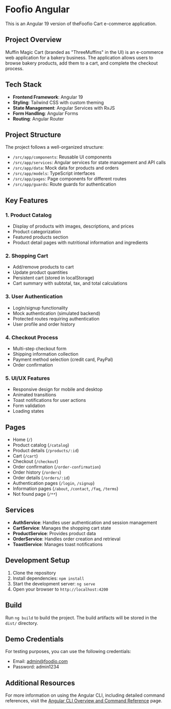 # Foofio Angular

This is an Angular 19 version of theFoofio Cart e-commerce application.

## Project Overview

Muffin Magic Cart (branded as "ThreeMuffins" in the UI) is an e-commerce web application for a bakery business. The application allows users to browse bakery products, add them to a cart, and complete the checkout process.

## Tech Stack

- **Frontend Framework**: Angular 19
- **Styling**: Tailwind CSS with custom theming
- **State Management**: Angular Services with RxJS
- **Form Handling**: Angular Forms
- **Routing**: Angular Router

## Project Structure

The project follows a well-organized structure:
- `/src/app/components`: Reusable UI components
- `/src/app/services`: Angular services for state management and API calls
- `/src/app/data`: Mock data for products and orders
- `/src/app/models`: TypeScript interfaces
- `/src/app/pages`: Page components for different routes
- `/src/app/guards`: Route guards for authentication

## Key Features

### 1. Product Catalog
- Display of products with images, descriptions, and prices
- Product categorization 
- Featured products section
- Product detail pages with nutritional information and ingredients

### 2. Shopping Cart
- Add/remove products to cart
- Update product quantities
- Persistent cart (stored in localStorage)
- Cart summary with subtotal, tax, and total calculations

### 3. User Authentication
- Login/signup functionality
- Mock authentication (simulated backend)
- Protected routes requiring authentication
- User profile and order history

### 4. Checkout Process
- Multi-step checkout form
- Shipping information collection
- Payment method selection (credit card, PayPal)
- Order confirmation

### 5. UI/UX Features
- Responsive design for mobile and desktop
- Animated transitions
- Toast notifications for user actions
- Form validation
- Loading states

## Pages

- Home (`/`)
- Product catalog (`/catalog`)
- Product details (`/products/:id`)
- Cart (`/cart`)
- Checkout (`/checkout`)
- Order confirmation (`/order-confirmation`)
- Order history (`/orders`)
- Order details (`/orders/:id`)
- Authentication pages (`/login`, `/signup`)
- Information pages (`/about`, `/contact`, `/faq`, `/terms`)
- Not found page (`/**`)

## Services

- **AuthService**: Handles user authentication and session management
- **CartService**: Manages the shopping cart state
- **ProductService**: Provides product data
- **OrderService**: Handles order creation and retrieval
- **ToastService**: Manages toast notifications

## Development Setup

1. Clone the repository
2. Install dependencies: `npm install`
3. Start the development server: `ng serve`
4. Open your browser to `http://localhost:4200`

## Build

Run `ng build` to build the project. The build artifacts will be stored in the `dist/` directory.

## Demo Credentials

For testing purposes, you can use the following credentials:


- Email: admin@foodio.com
- Password: admin1234



  
## Additional Resources

For more information on using the Angular CLI, including detailed command references, visit the [Angular CLI Overview and Command Reference](https://angular.dev/tools/cli) page.
